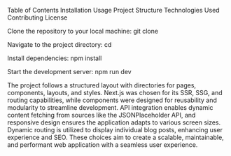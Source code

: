 Table of Contents
Installation
Usage
Project Structure
Technologies Used
Contributing
License

Clone the repository to your local machine:
git clone <repository-url>

Navigate to the project directory:
cd <project-directory>

Install dependencies:
npm install

Start the development server:
npm run dev

The project follows a structured layout with directories for pages, components, layouts, and styles. Next.js was chosen for its SSR, SSG, and routing capabilities, while components were designed for reusability and modularity to streamline development. API integration enables dynamic content fetching from sources like the JSONPlaceholder API, and responsive design ensures the application adapts to various screen sizes. Dynamic routing is utilized to display individual blog posts, enhancing user experience and SEO. These choices aim to create a scalable, maintainable, and performant web application with a seamless user experience.
